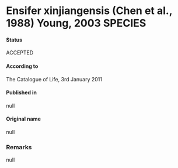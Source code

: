 # Ensifer xinjiangensis (Chen et al., 1988) Young, 2003 SPECIES

#### Status
ACCEPTED

#### According to
The Catalogue of Life, 3rd January 2011

#### Published in
null

#### Original name
null

### Remarks
null